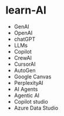 # learn-AI
- GenAI
- OpenAI
- chatGPT
- LLMs
- Copilot
- CrewAI
- CursorAI
- AutoGen
- Google Canvas
- PerplexityAI
- AI Agents
- Agentic AI
- Copilot studio
- Azure Data Studio
